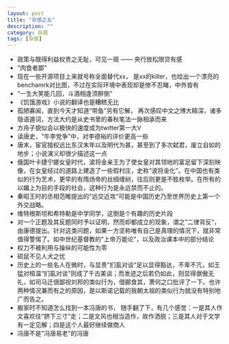 ```yaml
---
layout: post
title: "杂感之五"
description: ""
category: 杂感
tags: [杂感]
---
```


- 政策与既得利益权贵之无耻，可见一斑 —— 央行放松限贷有感
- "肉食者鄙"
- 现在一些开源项目上来就号称全面替代xx， 是xx的killer，也给出一个漂亮的benchamrk对比图，不过在实际环境中表现却是惨不忍睹，中外皆有
- “一生大笑能几回，斗酒相逢须醉倒”
- 《饥饿游戏》小说的翻译也是糟糕无比
- 孤陋寡闻，直到今天才知道“带鱼”另有它解， 再次感叹中文之博大精深，诸多隐语遁词，方法大约是从史书里的春秋笔法一脉相承而来
- 方舟子貌似会以极快的速度成为twitter第一大V
- 读唐史，“牛李党争”中，对李德裕的评价更高一些
- 唐末，宦官擅权远比东汉末年以及明代为甚，甚至到了多次弑君，废立自如的地步；小说演义却很少描述这一点
- 俄国叶卡捷宁娜女皇时代，波将金亲王为了使女皇对其领地的富足留下深刻映像，在女皇经过的道路上建造了一些假村庄，史称“波将金化”。在中国也有类似的行为艺术，更早的有隋炀帝的丝绸缠树，往后则更是不胜枚举。在所有的以媚上为目的手段的社会，这种行为是永远禁而不止的。
- 秦昭王时的丞相范睢提出的"远交近攻“可能是中国历史乃至世界历史上第一个外交战略。
- 维特根斯坦和希特勒是中学同学，这倒是个有趣的历史片段
- 对一个正题及其反题同时予以证明，然而却都成立的现象，谓之”二律背反“，由康德提出。针对这类问题，如果一方坚称唯有自己是真理的情况下，就非常值得警惕了。如中世纪基督教的“上帝万能论”，以及政治课本中的部分结论
- 权力不被利用与操纵的可能性为零
- 硕鼠不见人犬之忧
- 历史上的一些名人在微时，与显贵”扪虱对谈“足以显得豁达，不卑不亢，如王猛对桓温“扪虱对谈”则成了千古美谈；而发迹之后若仍如此，则显得倨傲无礼，如司马迁很鄙视刘邦的类似行为，借郦食其，萧何之口批评了一下。也许两种情况兼而有之的原因，是以斯诺记载的我朝太祖的类似行为就没有特别地广而告之。
- 搬家时不知道怎么找到一本冯唐的书， 随手翻了下，有几个感觉：一是其人作文喜欢往“脐下三寸”走；二是文风也相当造作，故作洒脱；三是其人对于文学有一定见解；四是这个人最好继续做商人
- 冯唐不是"冯唐易老"的冯唐
